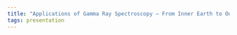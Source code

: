 ```yaml
---
title: "Applications of Gamma Ray Spectroscopy – From Inner Earth to Outer Space"
tags: presentation 
---
```


